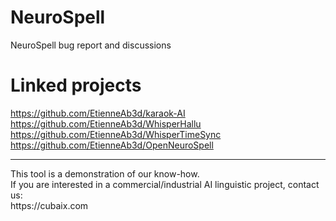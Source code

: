# NeuroSpell

NeuroSpell bug report and discussions

# Linked projects

https://github.com/EtienneAb3d/karaok-AI<br/>
https://github.com/EtienneAb3d/WhisperHallu <br/>
https://github.com/EtienneAb3d/WhisperTimeSync<br/>
https://github.com/EtienneAb3d/OpenNeuroSpell<br/>

<hr>
This tool is a demonstration of our know-how.<br/>
If you are interested in a commercial/industrial AI linguistic project, contact us:<br/>
https://cubaix.com
